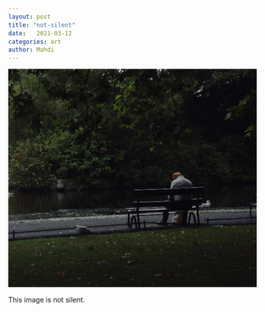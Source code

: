 ```yaml
---
layout: post
title: "not-silent"
date:   2021-03-12
categories: art
author: Mahdi
---
```


![not-silent](/img/arts/not-silent.jpg)

<span class='image-details'>
This image is not silent.
</span>
